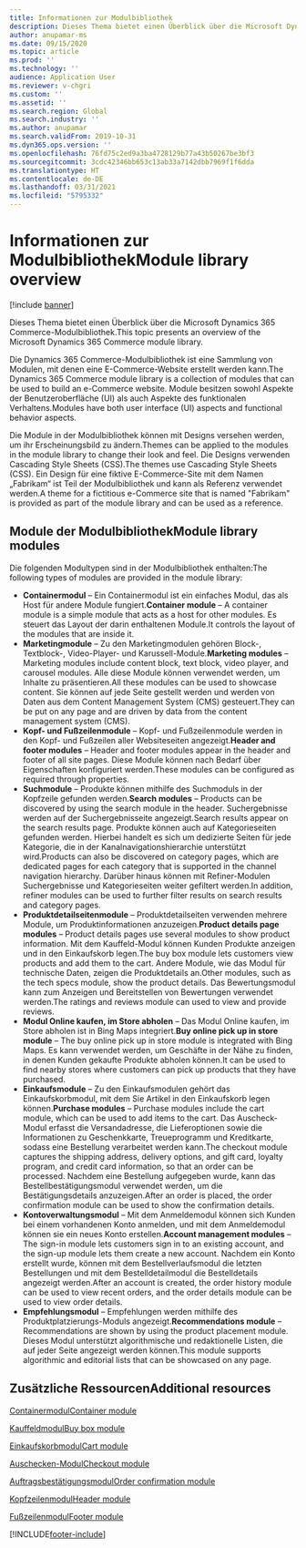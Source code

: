 ```yaml
---
title: Informationen zur Modulbibliothek
description: Dieses Thema bietet einen Überblick über die Microsoft Dynamics 365 Commerce-Modulbibliothek.
author: anupamar-ms
ms.date: 09/15/2020
ms.topic: article
ms.prod: ''
ms.technology: ''
audience: Application User
ms.reviewer: v-chgri
ms.custom: ''
ms.assetid: ''
ms.search.region: Global
ms.search.industry: ''
ms.author: anupamar
ms.search.validFrom: 2019-10-31
ms.dyn365.ops.version: ''
ms.openlocfilehash: 76fd75c2ed9a3ba4728129b77a43b50267be3bf3
ms.sourcegitcommit: 3cdc42346bb653c13ab33a7142dbb7969f1f6dda
ms.translationtype: HT
ms.contentlocale: de-DE
ms.lasthandoff: 03/31/2021
ms.locfileid: "5795332"
---
```

# <a name="module-library-overview"></a><span data-ttu-id="107a9-103">Informationen zur Modulbibliothek</span><span class="sxs-lookup"><span data-stu-id="107a9-103">Module library overview</span></span>

[!include [banner](includes/banner.md)]

<span data-ttu-id="107a9-104">Dieses Thema bietet einen Überblick über die Microsoft Dynamics 365 Commerce-Modulbibliothek.</span><span class="sxs-lookup"><span data-stu-id="107a9-104">This topic presents an overview of the Microsoft Dynamics 365 Commerce module library.</span></span>

<span data-ttu-id="107a9-105">Die Dynamics 365 Commerce-Modulbibliothek ist eine Sammlung von Modulen, mit denen eine E-Commerce-Website erstellt werden kann.</span><span class="sxs-lookup"><span data-stu-id="107a9-105">The Dynamics 365 Commerce module library is a collection of modules that can be used to build an e-Commerce website.</span></span> <span data-ttu-id="107a9-106">Module besitzen sowohl Aspekte der Benutzeroberfläche (UI) als auch Aspekte des funktionalen Verhaltens.</span><span class="sxs-lookup"><span data-stu-id="107a9-106">Modules have both user interface (UI) aspects and functional behavior aspects.</span></span>

<span data-ttu-id="107a9-107">Die Module in der Modulbibliothek können mit Designs versehen werden, um ihr Erscheinungsbild zu ändern.</span><span class="sxs-lookup"><span data-stu-id="107a9-107">Themes can be applied to the modules in the module library to change their look and feel.</span></span> <span data-ttu-id="107a9-108">Die Designs verwenden Cascading Style Sheets (CSS).</span><span class="sxs-lookup"><span data-stu-id="107a9-108">The themes use Cascading Style Sheets (CSS).</span></span> <span data-ttu-id="107a9-109">Ein Design für eine fiktive E-Commerce-Site mit dem Namen „Fabrikam“ ist Teil der Modulbibliothek und kann als Referenz verwendet werden.</span><span class="sxs-lookup"><span data-stu-id="107a9-109">A theme for a fictitious e-Commerce site that is named "Fabrikam" is provided as part of the module library and can be used as a reference.</span></span>

## <a name="module-library-modules"></a><span data-ttu-id="107a9-110">Module der Modulbibliothek</span><span class="sxs-lookup"><span data-stu-id="107a9-110">Module library modules</span></span>

<span data-ttu-id="107a9-111">Die folgenden Modultypen sind in der Modulbibliothek enthalten:</span><span class="sxs-lookup"><span data-stu-id="107a9-111">The following types of modules are provided in the module library:</span></span>

- <span data-ttu-id="107a9-112">**Containermodul** – Ein Containermodul ist ein einfaches Modul, das als Host für andere Module fungiert.</span><span class="sxs-lookup"><span data-stu-id="107a9-112">**Container module** – A container module is a simple module that acts as a host for other modules.</span></span> <span data-ttu-id="107a9-113">Es steuert das Layout der darin enthaltenen Module.</span><span class="sxs-lookup"><span data-stu-id="107a9-113">It controls the layout of the modules that are inside it.</span></span>
- <span data-ttu-id="107a9-114">**Marketingmodule** – Zu den Marketingmodulen gehören Block-, Textblock-, Video-Player- und Karussell-Module.</span><span class="sxs-lookup"><span data-stu-id="107a9-114">**Marketing modules** – Marketing modules include content block, text block, video player, and carousel modules.</span></span> <span data-ttu-id="107a9-115">Alle diese Module können verwendet werden, um Inhalte zu präsentieren.</span><span class="sxs-lookup"><span data-stu-id="107a9-115">All these modules can be used to showcase content.</span></span> <span data-ttu-id="107a9-116">Sie können auf jede Seite gestellt werden und werden von Daten aus dem Content Management System (CMS) gesteuert.</span><span class="sxs-lookup"><span data-stu-id="107a9-116">They can be put on any page and are driven by data from the content management system (CMS).</span></span>
- <span data-ttu-id="107a9-117">**Kopf- und Fußzeilenmodule** – Kopf- und Fußzeilenmodule werden in den Kopf- und Fußzeilen aller Websiteseiten angezeigt.</span><span class="sxs-lookup"><span data-stu-id="107a9-117">**Header and footer modules** – Header and footer modules appear in the header and footer of all site pages.</span></span> <span data-ttu-id="107a9-118">Diese Module können nach Bedarf über Eigenschaften konfiguriert werden.</span><span class="sxs-lookup"><span data-stu-id="107a9-118">These modules can be configured as required through properties.</span></span>
- <span data-ttu-id="107a9-119">**Suchmodule** – Produkte können mithilfe des Suchmoduls in der Kopfzeile gefunden werden.</span><span class="sxs-lookup"><span data-stu-id="107a9-119">**Search modules** – Products can be discovered by using the search module in the header.</span></span> <span data-ttu-id="107a9-120">Suchergebnisse werden auf der Suchergebnisseite angezeigt.</span><span class="sxs-lookup"><span data-stu-id="107a9-120">Search results appear on the search results page.</span></span> <span data-ttu-id="107a9-121">Produkte können auch auf Kategorieseiten gefunden werden. Hierbei handelt es sich um dedizierte Seiten für jede Kategorie, die in der Kanalnavigationshierarchie unterstützt wird.</span><span class="sxs-lookup"><span data-stu-id="107a9-121">Products can also be discovered on category pages, which are dedicated pages for each category that is supported in the channel navigation hierarchy.</span></span> <span data-ttu-id="107a9-122">Darüber hinaus können mit Refiner-Modulen Suchergebnisse und Kategorieseiten weiter gefiltert werden.</span><span class="sxs-lookup"><span data-stu-id="107a9-122">In addition, refiner modules can be used to further filter results on search results and category pages.</span></span>
- <span data-ttu-id="107a9-123">**Produktdetailseitenmodule** – Produktdetailseiten verwenden mehrere Module, um Produktinformationen anzuzeigen.</span><span class="sxs-lookup"><span data-stu-id="107a9-123">**Product details page modules** – Product details pages use several modules to show product information.</span></span> <span data-ttu-id="107a9-124">Mit dem Kauffeld-Modul können Kunden Produkte anzeigen und in den Einkaufskorb legen.</span><span class="sxs-lookup"><span data-stu-id="107a9-124">The buy box module lets customers view products and add them to the cart.</span></span> <span data-ttu-id="107a9-125">Andere Module, wie das Modul für technische Daten, zeigen die Produktdetails an.</span><span class="sxs-lookup"><span data-stu-id="107a9-125">Other modules, such as the tech specs module, show the product details.</span></span> <span data-ttu-id="107a9-126">Das Bewertungsmodul kann zum Anzeigen und Bereitstellen von Bewertungen verwendet werden.</span><span class="sxs-lookup"><span data-stu-id="107a9-126">The ratings and reviews module can used to view and provide reviews.</span></span>
- <span data-ttu-id="107a9-127">**Modul Online kaufen, im Store abholen** – Das Modul Online kaufen, im Store abholen ist in Bing Maps integriert.</span><span class="sxs-lookup"><span data-stu-id="107a9-127">**Buy online pick up in store module** – The buy online pick up in store module is integrated with Bing Maps.</span></span> <span data-ttu-id="107a9-128">Es kann verwendet werden, um Geschäfte in der Nähe zu finden, in denen Kunden gekaufte Produkte abholen können.</span><span class="sxs-lookup"><span data-stu-id="107a9-128">It can be used to find nearby stores where customers can pick up products that they have purchased.</span></span>
- <span data-ttu-id="107a9-129">**Einkaufsmodule** – Zu den Einkaufsmodulen gehört das Einkaufskorbmodul, mit dem Sie Artikel in den Einkaufskorb legen können.</span><span class="sxs-lookup"><span data-stu-id="107a9-129">**Purchase modules** – Purchase modules include the cart module, which can be used to add items to the cart.</span></span> <span data-ttu-id="107a9-130">Das Auscheck-Modul erfasst die Versandadresse, die Lieferoptionen sowie die Informationen zu Geschenkkarte, Treueprogramm und Kreditkarte, sodass eine Bestellung verarbeitet werden kann.</span><span class="sxs-lookup"><span data-stu-id="107a9-130">The checkout module captures the shipping address, delivery options, and gift card, loyalty program, and credit card information, so that an order can be processed.</span></span> <span data-ttu-id="107a9-131">Nachdem eine Bestellung aufgegeben wurde, kann das Bestellbestätigungsmodul verwendet werden, um die Bestätigungsdetails anzuzeigen.</span><span class="sxs-lookup"><span data-stu-id="107a9-131">After an order is placed, the order confirmation module can be used to show the confirmation details.</span></span>
- <span data-ttu-id="107a9-132">**Kontoverwaltungsmodul** – Mit dem Anmeldemodul können sich Kunden bei einem vorhandenen Konto anmelden, und mit dem Anmeldemodul können sie ein neues Konto erstellen.</span><span class="sxs-lookup"><span data-stu-id="107a9-132">**Account management modules** – The sign-in module lets customers sign in to an existing account, and the sign-up module lets them create a new account.</span></span> <span data-ttu-id="107a9-133">Nachdem ein Konto erstellt wurde, können mit dem Bestellverlaufsmodul die letzten Bestellungen und mit dem Bestelldetailmodul die Bestelldetails angezeigt werden.</span><span class="sxs-lookup"><span data-stu-id="107a9-133">After an account is created, the order history module can be used to view recent orders, and the order details module can be used to view order details.</span></span>
- <span data-ttu-id="107a9-134">**Empfehlungsmodul** – Empfehlungen werden mithilfe des Produktplatzierungs-Moduls angezeigt.</span><span class="sxs-lookup"><span data-stu-id="107a9-134">**Recommendations module** – Recommendations are shown by using the product placement module.</span></span> <span data-ttu-id="107a9-135">Dieses Modul unterstützt algorithmische und redaktionelle Listen, die auf jeder Seite angezeigt werden können.</span><span class="sxs-lookup"><span data-stu-id="107a9-135">This module supports algorithmic and editorial lists that can be showcased on any page.</span></span>

## <a name="additional-resources"></a><span data-ttu-id="107a9-136">Zusätzliche Ressourcen</span><span class="sxs-lookup"><span data-stu-id="107a9-136">Additional resources</span></span>

[<span data-ttu-id="107a9-137">Containermodul</span><span class="sxs-lookup"><span data-stu-id="107a9-137">Container module</span></span>](add-container-module.md)

[<span data-ttu-id="107a9-138">Kauffeldmodul</span><span class="sxs-lookup"><span data-stu-id="107a9-138">Buy box module</span></span>](add-buy-box.md)

[<span data-ttu-id="107a9-139">Einkaufskorbmodul</span><span class="sxs-lookup"><span data-stu-id="107a9-139">Cart module</span></span>](add-cart-module.md)

[<span data-ttu-id="107a9-140">Auschecken-Modul</span><span class="sxs-lookup"><span data-stu-id="107a9-140">Checkout module</span></span>](add-checkout-module.md)

[<span data-ttu-id="107a9-141">Auftragsbestätigungsmodul</span><span class="sxs-lookup"><span data-stu-id="107a9-141">Order confirmation module</span></span>](order-confirmation-module.md)

[<span data-ttu-id="107a9-142">Kopfzeilenmodul</span><span class="sxs-lookup"><span data-stu-id="107a9-142">Header module</span></span>](author-header-module.md)

[<span data-ttu-id="107a9-143">Fußzeilenmodul</span><span class="sxs-lookup"><span data-stu-id="107a9-143">Footer module</span></span>](author-footer-module.md)


[!INCLUDE[footer-include](../includes/footer-banner.md)]